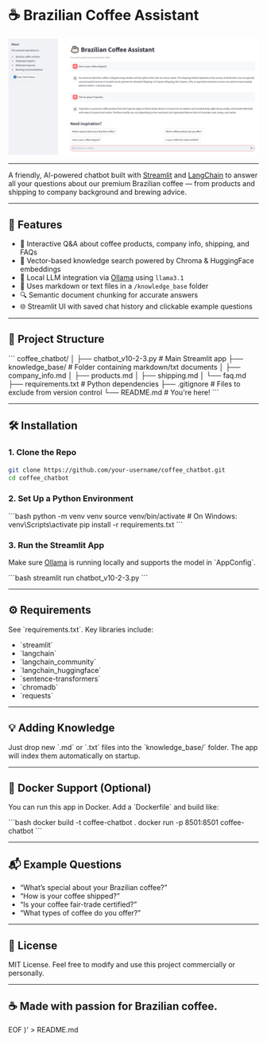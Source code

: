 # ☕ Brazilian Coffee Assistant

<p align="center">
  <img src="chatbot.png" alt="Brazilian Coffee Assistant Screenshot" width="800"/>
</p>

---

A friendly, AI-powered chatbot built with [Streamlit](https://streamlit.io/) and [LangChain](https://www.langchain.com/) to answer all your questions about our premium Brazilian coffee — from products and shipping to company background and brewing advice.

---

## 🚀 Features

- 💬 Interactive Q&A about coffee products, company info, shipping, and FAQs
- 🧠 Vector-based knowledge search powered by Chroma & HuggingFace embeddings
- 🤖 Local LLM integration via [Ollama](https://ollama.com/) using `llama3.1`
- 📝 Uses markdown or text files in a `/knowledge_base` folder
- 🔍 Semantic document chunking for accurate answers
- 🌐 Streamlit UI with saved chat history and clickable example questions

---

## 📁 Project Structure

\`\`\`
coffee_chatbot/
│
├── chatbot_v10-2-3.py        # Main Streamlit app
├── knowledge_base/           # Folder containing markdown/txt documents
│   ├── company_info.md
│   ├── products.md
│   ├── shipping.md
│   └── faq.md
├── requirements.txt          # Python dependencies
├── .gitignore                # Files to exclude from version control
└── README.md                 # You're here!
\`\`\`

---

## 🛠️ Installation

### 1. Clone the Repo

```bash
git clone https://github.com/your-username/coffee_chatbot.git
cd coffee_chatbot
```

### 2. Set Up a Python Environment

\`\`\`bash
python -m venv venv
source venv/bin/activate  # On Windows: venv\Scripts\activate
pip install -r requirements.txt
\`\`\`

### 3. Run the Streamlit App

Make sure [Ollama](https://ollama.com/) is running locally and supports the model in \`AppConfig\`.

\`\`\`bash
streamlit run chatbot_v10-2-3.py
\`\`\`

---

## ⚙️ Requirements

See \`requirements.txt\`. Key libraries include:

- \`streamlit\`
- \`langchain\`
- \`langchain_community\`
- \`langchain_huggingface\`
- \`sentence-transformers\`
- \`chromadb\`
- \`requests\`

---

## 💡 Adding Knowledge

Just drop new \`.md\` or \`.txt\` files into the \`knowledge_base/\` folder. The app will index them automatically on startup.

---

## 🐳 Docker Support (Optional)

You can run this app in Docker. Add a \`Dockerfile\` and build like:

\`\`\`bash
docker build -t coffee-chatbot .
docker run -p 8501:8501 coffee-chatbot
\`\`\`

---

## 📬 Example Questions

- “What’s special about your Brazilian coffee?”
- “How is your coffee shipped?”
- “Is your coffee fair-trade certified?”
- “What types of coffee do you offer?”

---

## 📄 License

MIT License. Feel free to modify and use this project commercially or personally.

---

## ☕ Made with passion for Brazilian coffee.
EOF
)' > README.md
